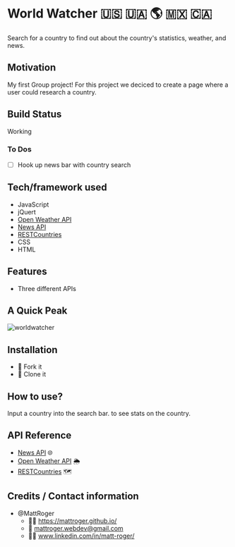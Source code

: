 # World Watcher :us: :ukraine: :earth_americas: :mexico: :canada:
Search for a country to find out about the country's statistics, weather, and news.

## Motivation
My first Group project! For this project we deciced to create a page where a user could research a country.

## Build Status
Working

### To Dos
-[ ] Hook up news bar with country search

## Tech/framework used
* JavaScript
* jQuert
* [Open Weather API](https://openweathermap.org/) 
* [News API](newsapi.org)
* [RESTCountries](http://restcountries.eu/)
* CSS
* HTML

## Features
* Three different APIs

## A Quick Peak
![worldwatcher](https://github.com/MattRoger/screenshots/blob/master/example.png?raw=true)

## Installation
* :trident: Fork it
* :sheep: Clone it

## How to use?
Input a country into the search bar. to see stats on the country.
## API Reference
* [News API](newsapi.org) :globe_with_meridians:
* [Open Weather API](https://openweathermap.org/) :sun_behind_rain_cloud:
* [RESTCountries](http://restcountries.eu/) 	:world_map:

## Credits / Contact information
* @MattRoger 
  * :man_office_worker: https://mattroger.github.io/
  * :e-mail: mattroger.webdev@gmail.com
  * :man_office_worker: www.linkedin.com/in/matt-roger/
